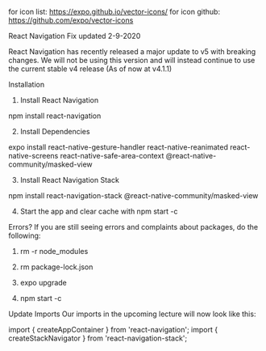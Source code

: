 for icon list: https://expo.github.io/vector-icons/
for icon github: https://github.com/expo/vector-icons

React Navigation Fix
updated 2-9-2020

React Navigation has recently released a major update to v5 with breaking changes. We will not be using this version and will instead continue to use the current stable v4 release (As of now at v4.1.1)

Installation
1. Install React Navigation

npm install react-navigation

2. Install Dependencies

expo install react-native-gesture-handler react-native-reanimated react-native-screens react-native-safe-area-context @react-native-community/masked-view

3. Install React Navigation Stack

npm install react-navigation-stack @react-native-community/masked-view

4. Start the app and clear cache with npm start -c

Errors?
If you are still seeing errors and complaints about packages, do the following:

1. rm -r node_modules

2. rm package-lock.json

3. expo upgrade

4. npm start -c

Update Imports
Our imports in the upcoming lecture will now look like this:

import { createAppContainer } from 'react-navigation';
import { createStackNavigator } from 'react-navigation-stack';